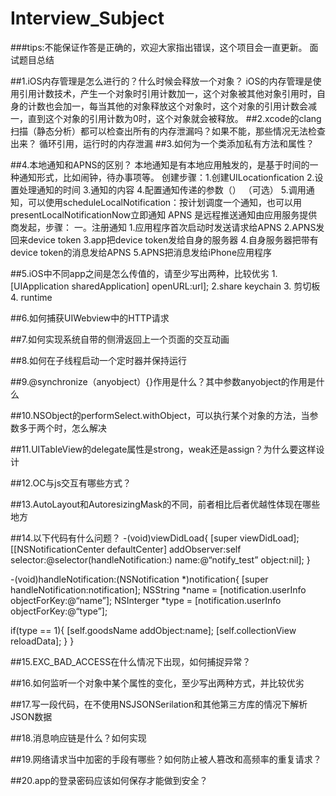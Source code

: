 # Interview_Subject
###tips:不能保证作答是正确的，欢迎大家指出错误，这个项目会一直更新。
面试题目总结

##1.iOS内存管理是怎么进行的？什么时候会释放一个对象？
iOS的内存管理是使用引用计数技术，产生一个对象时引用计数加一，这个对象被其他对象引用时，自身的计数也会加一，每当其他的对象释放这个对象时，这个对象的引用计数会减一，直到这个对象的引用计数为0时，这个对象就会被释放。
##2.xcode的clang扫描（静态分析）都可以检查出所有的内存泄漏吗？如果不能，那些情况无法检查出来？
循环引用，运行时的内存泄漏
##3.如何为一个类添加私有方法和属性？

##4.本地通知和APNS的区别？
本地通知是有本地应用触发的，是基于时间的一种通知形式，比如闹钟，待办事项等。
创建步骤：1.创建UILocationfication 2.设置处理通知的时间 3.通知的内容 4.配置通知传递的参数（）
（可选） 5.调用通知，可以使用scheduleLocalNotification：按计划调度一个通知，也可以用presentLocalNotificationNow立即通知
APNS 是远程推送通知由应用服务提供商发起，步骤：
一。注册通知
1.应用程序首次启动时发送请求给APNS
2.APNS发回来device token
3.app把device token发给自身的服务器
4.自身服务器把带有device token的消息发给APNS
5.APNS把消息发给iPhone应用程序

##5.iOS中不同app之间是怎么传值的，请至少写出两种，比较优劣
1.[UIApplication sharedApplication] openURL:url];
2.share keychain
3. 剪切板
4. runtime

##6.如何捕获UIWebview中的HTTP请求

##7.如何实现系统自带的侧滑返回上一个页面的交互动画

##8.如何在子线程启动一个定时器并保持运行

##9.@synchronize（anyobject）{}作用是什么？其中参数anyobject的作用是什么

##10.NSObject的performSelect.withObject，可以执行某个对象的方法，当参数多于两个时，怎么解决

##11.UITableView的delegate属性是strong，weak还是assign？为什么要这样设计

##12.OC与js交互有哪些方式？

##13.AutoLayout和AutoresizingMask的不同，前者相比后者优越性体现在哪些地方

##14.以下代码有什么问题？
-(void)viewDidLoad{
[super viewDidLoad];
[[NSNotificationCenter defaultCenter] addObserver:self selector:@selector(handleNotification:) name:@“notify_test” object:nil];
}

-(void)handleNotification:(NSNotification *)notification{
[super handleNotification:notification];
NSString *name =  [notification.userInfo objectForKey:@“name”];
NSInterger *type = [notification.userInfo objectForKey:@“type”];

if(type == 1){
[self.goodsName addObject:name];
[self.collectionView reloadData];
}
}

##15.EXC_BAD_ACCESS在什么情况下出现，如何捕捉异常？

##16.如何监听一个对象中某个属性的变化，至少写出两种方式，并比较优劣

##17.写一段代码，在不使用NSJSONSerilation和其他第三方库的情况下解析JSON数据

##18.消息响应链是什么？如何实现

##19.网络请求当中加密的手段有哪些？如何防止被人篡改和高频率的重复请求？

##20.app的登录密码应该如何保存才能做到安全？
